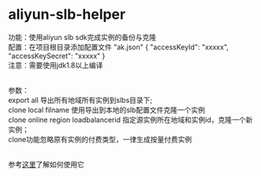 # aliyun-slb-helper
功能：使用aliyun slb sdk完成实例的备份与克隆
<br>
配置：在项目根目录添加配置文件 "ak.json"
{
"accessKeyId": "xxxxx",
"accessKeySecret": "xxxxx"
}
<br>
注意：需要使用jdk1.8以上编译


<br>参数：
<br>export all  导出所有地域所有实例到slbs目录下;
<br>clone local filname 使用导出到本地的slb配置文件克隆一个实例
<br>clone online region loadbalancerid 指定源实例所在地域和实例id，克隆一个新实例；
<br>clone功能忽略原有实例的付费类型，一律生成按量付费实例

<br>参考[这里](https://yq.aliyun.com/articles/532517)了解如何使用它

